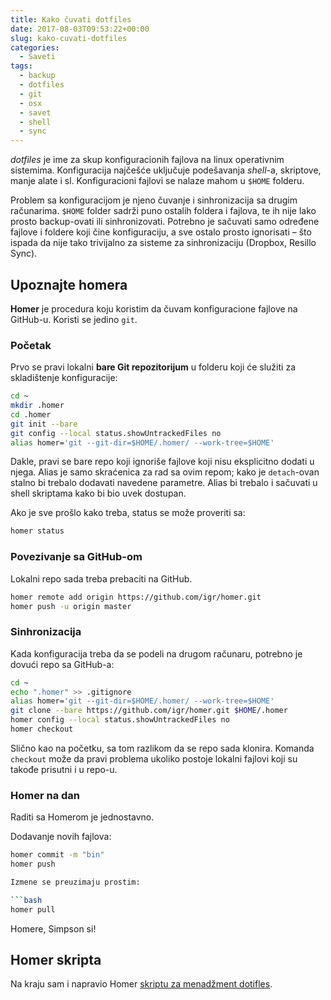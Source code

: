 ```yaml
---
title: Kako čuvati dotfiles
date: 2017-08-03T09:53:22+00:00
slug: kako-cuvati-dotfiles
categories:
  - Saveti
tags:
  - backup
  - dotfiles
  - git
  - osx
  - savet
  - shell
  - sync
---
```


_dotfiles_ je ime za skup konfiguracionih fajlova na linux operativnim sistemima. Konfiguracija najčešće uključuje podešavanja _shell_-a, skriptove, manje alate i sl. Konfiguracioni fajlovi se nalaze mahom u `$HOME` folderu.

<!--more-->

Problem sa konfiguracijom je njeno čuvanje i sinhronizacija sa drugim računarima. `$HOME` folder sadrži puno ostalih foldera i fajlova, te ih nije lako prosto backup-ovati ili sinhronizovati. Potrebno je sačuvati samo određene fajlove i foldere koji čine konfiguraciju, a sve ostalo prosto ignorisati – što ispada da nije tako trivijalno za sisteme za sinhronizaciju (Dropbox, Resillo Sync).

## Upoznajte homera

**Homer** je procedura koju koristim da čuvam konfiguracione fajlove na GitHub-u. Koristi se jedino `git`.

### Početak

Prvo se pravi lokalni **bare Git repozitorijum** u folderu koji će služiti za skladištenje konfiguracije:

```bash
cd ~
mkdir .homer
cd .homer
git init --bare
git config --local status.showUntrackedFiles no
alias homer='git --git-dir=$HOME/.homer/ --work-tree=$HOME'
```

Dakle, pravi se bare repo koji ignoriše fajlove koji nisu eksplicitno dodati u njega. Alias je samo skraćenica za rad sa ovim repom; kako je `detach`-ovan stalno bi trebalo dodavati navedene parametre. Alias bi trebalo i sačuvati u shell skriptama kako bi bio uvek dostupan.

Ako je sve prošlo kako treba, status se može proveriti sa:

```bash
homer status
```

### Povezivanje sa GitHub-om

Lokalni repo sada treba prebaciti na GitHub.

```bash
homer remote add origin https://github.com/igr/homer.git
homer push -u origin master
```

### Sinhronizacija

Kada konfiguracija treba da se podeli na drugom računaru, potrebno je dovući repo sa GitHub-a:

```bash
cd ~
echo ".homer" >> .gitignore
alias homer='git --git-dir=$HOME/.homer/ --work-tree=$HOME'
git clone --bare https://github.com/igr/homer.git $HOME/.homer
homer config --local status.showUntrackedFiles no
homer checkout
```

Slično kao na početku, sa tom razlikom da se repo sada klonira. Komanda `checkout` može da pravi problema ukoliko postoje lokalni fajlovi koji su takođe prisutni i u repo-u.

### Homer na dan

Raditi sa Homerom je jednostavno.

Dodavanje novih fajlova:

```bash
homer commit -m "bin"
homer push

Izmene se preuzimaju prostim:

```bash
homer pull
```

Homere, Simpson si!

## Homer skripta

Na kraju sam i napravio Homer [skriptu za menadžment dotifles](https://github.com/igr/homer).